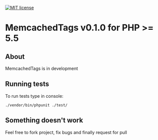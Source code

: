[![MIT license](http://img.shields.io/badge/license-MIT-brightgreen.svg)](http://opensource.org/licenses/MIT)

# MemcachedTags v0.1.0 for PHP >= 5.5

## About
MemcachedTags is in development

## Running tests

To run tests type in console:

    ./vendor/bin/phpunit ./test/

## Something doesn't work

Feel free to fork project, fix bugs and finally request for pull
